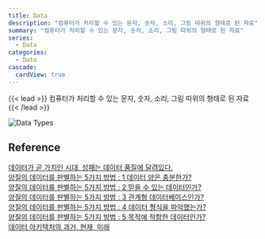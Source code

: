 ```yaml
---
title: Data
description: "컴퓨터가 처리할 수 있는 문자, 숫자, 소리, 그림 따위의 형태로 된 자료"
summary: "컴퓨터가 처리할 수 있는 문자, 숫자, 소리, 그림 따위의 형태로 된 자료"
series:
  - Data
categories:
  - Data
cascade:
  cardView: true
---
```


{{< lead >}}
컴퓨터가 처리할 수 있는 문자, 숫자, 소리, 그림 따위의 형태로 된 자료
{{< /lead >}}

![Data Types](media/images/data-types.png "https://ko.wikipedia.org/wiki/%ED%8C%8C%EC%9D%BC:Data_types_-_en.svg")

## Reference

[데이터가 곧 가치인 시대, 성패는 데이터 품질에 달려있다.](https://yozm.wishket.com/magazine/detail/2144/)  
[양질의 데이터를 판별하는 5가지 방법 : 1 데이터 양은 충분한가?](https://yozm.wishket.com/magazine/detail/1070/)  
[양질의 데이터를 판별하는 5가지 방법 : 2 믿을 수 있는 데이터인가?](https://yozm.wishket.com/magazine/detail/1074/)  
[양질의 데이터를 판별하는 5가지 방법 : 3 관계형 데이터베이스인가?](https://yozm.wishket.com/magazine/detail/1096/)  
[양질의 데이터를 판별하는 5가지 방법 : 4 데이터 형식을 파악했는가?](https://yozm.wishket.com/magazine/detail/1107/)  
[양질의 데이터를 판별하는 5가지 방법 : 5 목적에 적합한 데이터인가?](https://yozm.wishket.com/magazine/detail/1123/)  
[데이터 아키텍처의 과거, 현재, 미래](https://devocean.sk.com/blog/techBoardDetail.do?ID=164748&boardType=techBlog)
